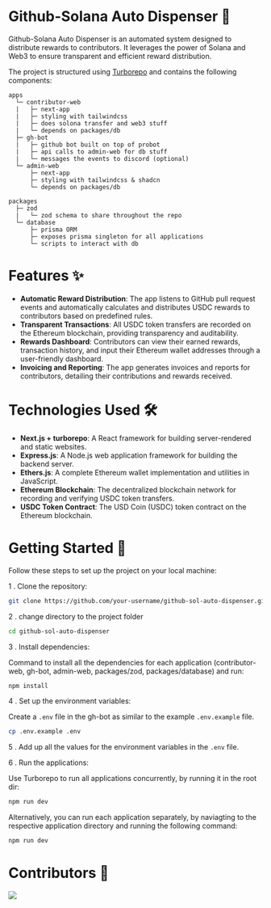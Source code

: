 # Github-Solana Auto Dispenser 🚀

Github-Solana Auto Dispenser is an automated system designed to distribute rewards to contributors. It leverages the power of Solana and Web3 to ensure transparent and efficient reward distribution. 


The project is structured using [Turborepo](https://turborepo.org) and contains the following components:


```text
apps
  └─ contributor-web
  |   ├─ next-app
  |   ├─ styling with tailwindcss
  |   ├─ does solona transfer and web3 stuff
  |   └─ depends on packages/db
  ├─ gh-bot
  |   ├─ github bot built on top of probot
  |   ├─ api calls to admin-web for db stuff
  |   └─ messages the events to discord (optional)
  └─ admin-web
      ├─ next-app
      ├─ styling with tailwindcss & shadcn
      └─ depends on packages/db

packages
  ├─ zod
  |   └─ zod schema to share throughout the repo
  └─ database
      ├─ prisma ORM
      ├─ exposes prisma singleton for all applications
      └─ scripts to interact with db
```


# Features ✨

- **Automatic Reward Distribution**: The app listens to GitHub pull request events and automatically calculates and distributes USDC rewards to contributors based on predefined rules.
- **Transparent Transactions**: All USDC token transfers are recorded on the Ethereum blockchain, providing transparency and auditability.
- **Rewards Dashboard**: Contributors can view their earned rewards, transaction history, and input their Ethereum wallet addresses through a user-friendly dashboard.
- **Invoicing and Reporting**: The app generates invoices and reports for contributors, detailing their contributions and rewards received.

# Technologies Used 🛠️

- **Next.js + turborepo**: A React framework for building server-rendered and static websites.
- **Express.js**: A Node.js web application framework for building the backend server.
- **Ethers.js**: A complete Ethereum wallet implementation and utilities in JavaScript.
- **Ethereum Blockchain**: The decentralized blockchain network for recording and verifying USDC token transfers.
- **USDC Token Contract**: The USD Coin (USDC) token contract on the Ethereum blockchain.

# Getting Started 🚀

  Follow these steps to set up the project on your local machine:

1 . Clone the repository:

```bash
git clone https://github.com/your-username/github-sol-auto-dispenser.git
```

2 . change directory to the project folder

```bash
cd github-sol-auto-dispenser
```

3 . Install dependencies:

  Command to install all the dependencies for each application (contributor-web, gh-bot, admin-web, packages/zod, packages/database) and run:

```bash
npm install
```

4 . Set up the environment variables:

  Create a `.env` file in the gh-bot as similar to the example `.env.example` file.
  
```bash
cp .env.example .env
```
5 . Add up all the values for the environment variables in the `.env` file.

6 . Run the applications:

Use Turborepo to run all applications concurrently, by running it in the root dir:
 
```bash
npm run dev
```
Alternatively, you can run each application separately, by naviagting to the respective application directory and running the following command:

```bash
npm run dev
```



# Contributors 🎉

<a href="https://github.com/code100x/github-sol-auto-dispenser/graphs/contributors">
  <img src="https://contrib.rocks/image?repo=code100x/github-sol-auto-dispenser" />
</a>